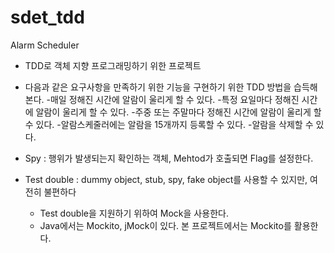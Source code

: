 # sdet_tdd

Alarm Scheduler
- TDD로 객체 지향 프로그래밍하기 위한 프로젝트
- 다음과 같은 요구사항을 만족하기 위한 기능을 구현하기 위한 TDD 방법을 습득해본다.
	-매일 정해진 시간에 알람이 울리게 할 수 있다.
	-특정 요일마다 정해진 시간에 알람이 울리게 할 수 있다.
	-주중 또는 주말마다 정해진 시간에 알람이 울리게 할 수 있다.
	-알람스케줄러에는 알람을 15개까지 등록할 수 있다.
	-알람을 삭제할 수 있다.

- Spy : 행위가 발생되는지 확인하는 객체, Mehtod가 호출되면 Flag를 설정한다.
- Test double : dummy object, stub, spy, fake object를 사용할 수 있지만, 여전히 불편하다
	- Test double을 지원하기 위하여 Mock을 사용한다.
	- Java에서는 Mockito, jMock이 있다. 본 프로젝트에서는 Mockito를 활용한다.
	
